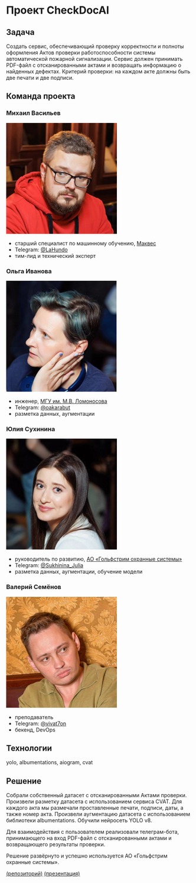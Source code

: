 # Проект CheckDocAI

## Задача

Создать сервис, обеспечивающий проверку корректности и полноты оформления Актов проверки работоспособности системы автоматической пожарной сигнализации. Сервис должен принимать PDF-файл с отсканированными актами и возвращать информацию о найденных дефектах. Критерий проверки: на каждом акте должны быть две печати и две подписи.

## Команда проекта

### Михаил Васильев

![Михаил Васильев](../../images/mvasiljev.jpg 'Михаил Васильев')

* старший специалист по машинному обучению, [Маквес](https://makves.ru/)
* Telegram: [@LaHundo](https://t.me/LaHundo)
* тим-лид и технический эксперт

### Ольга Иванова

![Ольга Иванова](../../images/oivanova.jpg 'Ольга Иванова')

* инженер, [МГУ им. М.В. Ломоносова](https://msu.ru/)
* Telegram: [@oakarabut](https://t.me/oakarabut)
* разметка данных, аугментации

### Юлия Сухинина

![Юлия Сухинина](../../images/jusuhinina.jpg 'Юлия Сухинина')

* руководитель по развитию, [АО «Гольфстрим охранные системы»](https://gulfstream.ru/)
* Telegram: [@Sukhinina_Julia](https://t.me/Sukhinina_Julia)
* разметка данных, аугментации, обучение модели

### Валерий Семёнов

![Валерий Семёнов](../../images/vsemionov.jpg 'Валерий Семёнов')

* преподаватель
* Telegram: [@vivat7on](https://t.me/vivat7on)
* бекенд, DevOps

## Технологии

yolo, albumentations, aiogram, cvat

## Решение

Собрали собственный датасет с отсканированными Актами проверки. Произвели разметку датасета с использованием сервиса CVAT. Для каждого акта мы размечали проставленные печати, подписи, даты, а также номер акта. Произвели аугментацию датасета с использованием библиотеки albumentations. Обучили нейросеть YOLO v8.

Для взаимодействия с пользователем реализовали телеграм-бота, принимающего на вход PDF-файл с отсканированными актами и возвращающего результаты проверки.

Решение развёрнуто и успешно используется АО «Гольфстрим охранные системы».

[(репозиторий)](https://github.com/vivat-7on/TGaktBot) [(презентация)](./check_doc_ai.pdf)